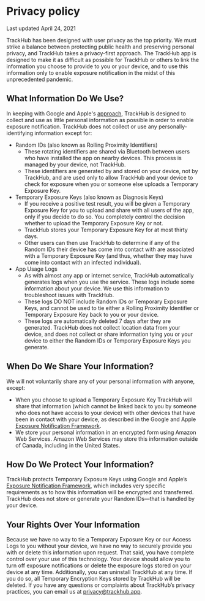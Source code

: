 # Privacy policy

Last updated April 24, 2021

TrackHub has been designed with user privacy as the top priority. We must strike a balance between protecting public health and preserving personal privacy, and TrackHub takes a privacy-first approach. The TrackHub app is designed to make it as difficult as possible for TrackHub or others to link the information you choose to provide to you or your device, and to use this information only to enable exposure notification in the midst of this unprecedented pandemic.

## What Information Do We Use?

In keeping with Google and Apple's [approach](https://www.apple.com/covid19/contacttracing), TrackHub is designed to collect and use as little personal information as possible in order to enable exposure notification. TrackHub does not collect or use any personally-identifying information except for:

- Random IDs (also known as Rolling Proximity Identifiers)
  - These rotating identifiers are shared via Bluetooth between users who have installed the app on nearby devices. This process is managed by your device, not TrackHub.
  - These identifiers are generated by and stored on your device, not by TrackHub, and are used only to allow TrackHub and your device to check for exposure when you or someone else uploads a Temporary Exposure Key.
- Temporary Exposure Keys (also known as Diagnosis Keys)
  - If you receive a positive test result, you will be given a Temporary Exposure Key for you to upload and share with all users of the app, only if you decide to do so. You completely control the decision whether to upload the Temporary Exposure Key or not.
  - TrackHub stores your Temporary Exposure Key for at most thirty days.
  - Other users can then use TrackHub to determine if any of the Random IDs their device has come into contact with are associated with a Temporary Exposure Key (and thus, whether they may have come into contact with an infected individual).
- App Usage Logs
  - As with almost any app or internet service, TrackHub automatically generates logs when you use the service. These logs include some information about your device. We use this information to troubleshoot issues with TrackHub.
  - These logs DO NOT include Random IDs or Temporary Exposure Keys, and cannot be used to tie either a Rolling Proximity Identifier or Temporary Exposure Key back to you or your device.
  - These logs are automatically deleted 7 days after they are generated.
    TrackHub does not collect location data from your device, and does not collect or share information tying you or your device to either the Random IDs or Temporary Exposure Keys you generate.

## When Do We Share Your Information?

We will not voluntarily share any of your personal information with anyone, except:

- When you choose to upload a Temporary Exposure Key TrackHub will share that information (which cannot be linked back to you by someone who does not have access to your device) with other devices that have been in contact with your device, as described in the Google and Apple [Exposure Notification Framework](https://www.apple.com/covid19/contacttracing).
- We store your personal information in an encrypted form using Amazon Web Services. Amazon Web Services may store this information outside of Canada, including in the United States.

## How Do We Protect Your Information?

TrackHub protects Temporary Exposure Keys using Google and Apple’s [Exposure Notification Framework](https://www.apple.com/covid19/contacttracing), which includes very specific requirements as to how this information will be encrypted and transferred. TrackHub does not store or generate your Random IDs—that is handled by your device.

## Your Rights Over Your Information

Because we have no way to tie a Temporary Exposure Key or our Access Logs to you without your device, we have no way to securely provide you with or delete this information upon request. That said, you have complete control over your use of this technology. Your device should allow you to turn off exposure notifications or delete the exposure logs stored on your device at any time. Additionally, you can uninstall TrackHub at any time. If you do so, all Temporary Encryption Keys stored by TrackHub will be deleted.
If you have any questions or complaints about TrackHub’s privacy practices, you can email us at [privacy@trackhub.app](mailto:privacy@trackhub.app).
